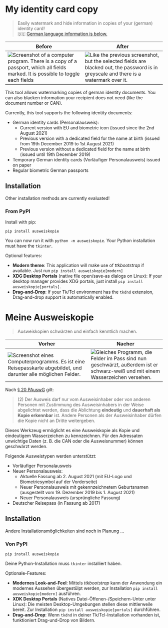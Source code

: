 # My identity card copy

> Easily watermark and hide information in copies of your (german) identity card!<br>
> 🇩🇪 [German language information is below.](#meine-ausweiskopie)

| Before                                                                                                                                                                                                               | After                                                                                                                                                                                                                      |
|----------------------------------------------------------------------------------------------------------------------------------------------------------------------------------------------------------------------|----------------------------------------------------------------------------------------------------------------------------------------------------------------------------------------------------------------------------|
| ![Screenshot of a computer program. There is a copy of a passport, which all fields marked. It is possible to toggle each fields](https://raw.githubusercontent.com/Varbin/ausweiskopie/trunk/doc/img_en_before.png) | ![Like the previous screenshot, but the selected fields are blacked out, the password is in greyscale and there is a watermark over it.](https://raw.githubusercontent.com/Varbin/ausweiskopie/trunk/doc/img_en_after.png) |

This tool allows watermarking copies of german identity documents.
You can also blacken information your recipient does not need (like the document number or CAN).

Currently, this tool supports the following identity documents:
- German identity cards (Personalausweis):
  - Current version with EU and biometric icon (issued since the 2nd August 2021)
  - Previous version with a dedicated field for the name at birth (issued from 19th December 2019 to 1st August 2021)
  - Previous version without a dedicated field for the name at birth (issued until 19th December 2019)
- Temporary German identity cards (Vorläufiger Personalausweis) issued on paper
- Regular biometric German passports 

## Installation

Other installation methods are currently evaluated!

### From PyPI

Install with pip:

```pip install ausweiskopie```

You can now run it with `python -m ausweiskopie`.
Your Python installation must have the `tkinter`. 

Optional features:
 - **Modern theme**: This application will make use of _ttkbootstrap_ if available. Just run `pip install ausweiskopie[modern]`
 - **XDG Desktop Portals** (native file open/save-as dialogs on Linux): If your desktop manager provides XDG portals, just install `pip install ausweiskopie[portals]`.
 - **Drag-and-Drop**: If your Tk/Tcl environment has the `tkdnd` extension, Drag-and-drop support is automatically enabled.

# Meine Ausweiskopie

> Ausweiskopien schwärzen und einfach kenntlich machen.


| Vorher                                                                                                                                                                                               | Nacher                                                                                                                                                                                                             |
|------------------------------------------------------------------------------------------------------------------------------------------------------------------------------------------------------|--------------------------------------------------------------------------------------------------------------------------------------------------------------------------------------------------------------------|
| ![Screenshot eines Computerprogramms. Es ist eine Reisepasskarte abgebildet, und darunter alle möglichen Felder.](https://raw.githubusercontent.com/Varbin/ausweiskopie/trunk/doc/img_de_before.png) | ![Gleiches Programm, die Felder im Pass sind nun geschwärzt, außerdem ist er schwarz-weiß und mit einem Wasserzeichen versehen.](https://raw.githubusercontent.com/Varbin/ausweiskopie/trunk/doc/img_de_after.png) |

Nach [§&nbsp;20 PAuswG](https://www.gesetze-im-internet.de/pauswg/__20.html) gilt:

> (2) Der Ausweis darf nur vom Ausweisinhaber oder von anderen Personen mit Zustimmung des Ausweisinhabers in der Weise abgelichtet werden, dass die Ablichtung **eindeutig** und **dauerhaft als Kopie erkennbar** ist. Andere Personen als der Ausweisinhaber dürfen die Kopie nicht an Dritte weitergeben.

Dieses Werkzeug ermöglicht es eine Ausweiskopie als Kopie und eindeutigem Wasserzeichen zu kennzeichnen.
Für den Adressaten unwichtige Daten (z.&nbsp;B. die CAN oder die Ausweisnummer) können geschwärzt werden.

Folgende Ausweistypen werden unterstützt:
 - Vorläufiger Personalausweis
 - Neuer Personalausweis:
   - Aktuelle Fassung ab 2. August 2021 (mit EU-Logo und Biometriesymbol auf der Vorderseite)
   - Neuer Personalausweis mit gekennzeichnetem Geburtsnamen (ausgestellt vom 19. Dezember 2019 bis 1. August 2021)
   - Neuer Personalausweis (ursprüngliche Fassung)
 - Deutscher Reisepass (in Fassung ab 2017)

## Installation

Andere Installationsmöglichkeiten sind noch in Planung …

### Von PyPI

```
pip install ausweiskopie
```

Deine Python-Installation muss `tkinter` installiert haben.

Optionale-Features:
 - **Modernes Look-and-Feel**: Mittels *ttkbootstrap* kann der Anwendung ein modernes Aussehen übergestülpt werden, zur Installation `pip install ausweiskopie[modern]` ausführen.
 - **XDK Desktop Portals** (Natives Datei-Öffenen-/Speichern-Unter unter Linux): Die meisten Desktop-Umgebungen stellen diese mittlerweile bereit. Zur Installation `pip install ausweiskopie[portals]` durchführen.
 - **Drag-and-Drop**: Wenn `tkdnd` in deiner Tk/Tcl-Installation vorhanden ist, funktioniert Drag-und-Drop von Bildern.
